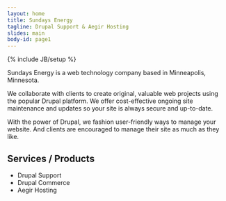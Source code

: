 ```yaml
---
layout: home
title: Sundays Energy
tagline: Drupal Support & Aegir Hosting
slides: main
body-id: page1
---
```

{% include JB/setup %}
<div class="grid_4 alpha">

Sundays Energy is a web technology company based in Minneapolis, Minnesota.

We collaborate with clients to create original, valuable web projects using the popular Drupal platform. We offer cost-effective ongoing site maintenance and updates so your site is always secure and up-to-date.

With the power of Drupal, we fashion user-friendly ways to manage your website. And clients are encouraged to manage their site as much as they like.

</div>
<div class="grid_4">

## Services / Products

* Drupal Support
* Drupal Commerce
* Aegir Hosting

</div>
